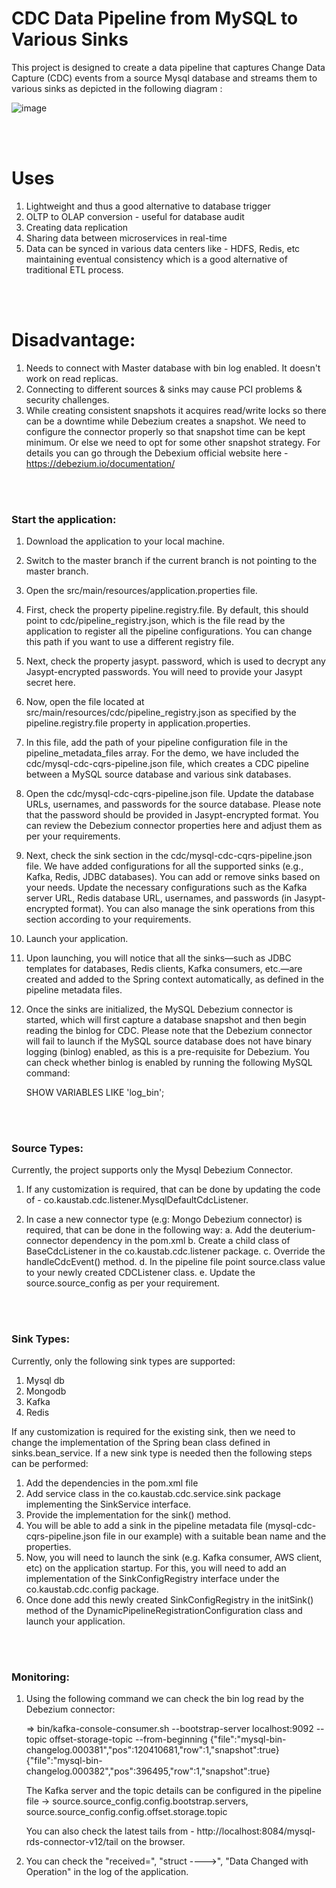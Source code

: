 # CDC Data Pipeline from MySQL to Various Sinks #

This project is designed to create a data pipeline that captures Change Data Capture (CDC) events from a source Mysql database and streams them to various sinks as depicted in the following diagram : 


![image](https://github.com/user-attachments/assets/9b56e1bb-e7ed-4172-bf33-2a74967c36a0)



<br>
<br>

# Uses #

1. Lightweight and thus a good alternative to database trigger
2. OLTP to OLAP conversion - useful for database audit
3. Creating data replication
4. Sharing data between microservices in real-time
5. Data can be synced in various data centers like - HDFS, Redis, etc maintaining eventual consistency which is a good alternative of traditional ETL process.

<br>
<br>

# Disadvantage: #

1. Needs to connect with Master database with bin log enabled. It doesn't work on read replicas. 
2. Connecting to different sources & sinks may cause PCI problems & security challenges.
3. While creating consistent snapshots it acquires read/write locks so there can be a downtime while Debezium creates a snapshot. We need to configure the connector properly so that snapshot time can be kept minimum. Or else we need to opt for some other snapshot strategy. For details you can go through the Debexium official website here - https://debezium.io/documentation/

<br>
<br>

### Start the application: ###

1. Download the application to your local machine.

2. Switch to the master branch if the current branch is not pointing to the master branch.

3. Open the src/main/resources/application.properties file.

4. First, check the property pipeline.registry.file. By default, this should point to cdc/pipeline_registry.json, which is the file read by the application to register all the pipeline configurations. You can change this path if you want to use a different registry file.

5. Next, check the property jasypt. password, which is used to decrypt any Jasypt-encrypted passwords. You will need to provide your Jasypt secret here.

6. Now, open the file located at src/main/resources/cdc/pipeline_registry.json as specified by the pipeline.registry.file property in application.properties.

7. In this file, add the path of your pipeline configuration file in the pipeline_metadata_files array. For the demo, we have included the cdc/mysql-cdc-cqrs-pipeline.json file, which creates a CDC pipeline between a MySQL source database and various sink databases.

8. Open the cdc/mysql-cdc-cqrs-pipeline.json file. Update the database URLs, usernames, and passwords for the source database. Please note that the password should be provided in Jasypt-encrypted format. You can review the Debezium connector properties here and adjust them as per your requirements.

9. Next, check the sink section in the cdc/mysql-cdc-cqrs-pipeline.json file. We have added configurations for all the supported sinks (e.g., Kafka, Redis, JDBC databases). You can add or remove sinks based on your needs. Update the necessary configurations such as the Kafka server URL, Redis database URL, usernames, and passwords (in Jasypt-encrypted format). You can also manage the sink operations from this section according to your requirements.

10. Launch your application.

11. Upon launching, you will notice that all the sinks—such as JDBC templates for databases, Redis clients, Kafka consumers, etc.—are created and added to the Spring context automatically, as defined in the pipeline metadata files.

12. Once the sinks are initialized, the MySQL Debezium connector is started, which will first capture a database snapshot and then begin reading the binlog for CDC. Please note that the Debezium connector will fail to launch if the MySQL source database does not have binary logging (binlog) enabled, as this is a pre-requisite for Debezium. You can check whether binlog is enabled by running the following MySQL command:

    SHOW VARIABLES LIKE 'log_bin';




<br>
<br>


### Source Types: ###

Currently, the project supports only the Mysql Debezium Connector. 

1. If any customization is required, that can be done by updating the code of - co.kaustab.cdc.listener.MysqlDefaultCdcListener.

2. In case a new connector type (e.g: Mongo Debezium connector) is required, that can be done in the following way:
    a. Add the deuterium-connector dependency in the pom.xml
    b. Create a child class of BaseCdcListener in the co.kaustab.cdc.listener package.
    c. Override the handleCdcEvent() method.
    d. In the pipeline file point source.class value to your newly created CDCListener class.
    e. Update the source.source_config as per your requirement.


<br>
<br>

### Sink Types: ###

Currently, only the following sink types are supported: 

1. Mysql db
2. Mongodb
3. Kafka
4. Redis

If any customization is required for the existing sink, then we need to change the implementation of the Spring bean class defined in sinks.bean_service.
If a new sink type is needed then the following steps can be performed: 
  1. Add the dependencies in the pom.xml file
  2. Add service class in the co.kaustab.cdc.service.sink package implementing the SinkService interface.
  3. Provide the implementation for the sink() method. 
  4. You will be able to add a sink in the pipeline metadata file (mysql-cdc-cqrs-pipeline.json file in our example) with a suitable bean name and the properties.
  5. Now, you will need to launch the sink (e.g. Kafka consumer, AWS client, etc) on the application startup. 
     For this, you will need to add an implementation of the SinkConfigRegistry interface under the co.kaustab.cdc.config package. 
  6. Once done add this newly created SinkConfigRegistry in the initSink() method of the DynamicPipelineRegistrationConfiguration class and launch your application.

<br>
<br>

### Monitoring: ###

1. Using the following command we can check the bin log read by the Debezium connector: 

    => bin/kafka-console-consumer.sh --bootstrap-server localhost:9092 --topic offset-storage-topic --from-beginning 
        {"file":"mysql-bin-changelog.000381","pos":120410681,"row":1,"snapshot":true}
        {"file":"mysql-bin-changelog.000382","pos":396495,"row":1,"snapshot":true}

   The Kafka server and the topic details can be configured in the pipeline file -> source.source_config.config.bootstrap.servers, source.source_config.config.offset.storage.topic

   You can also check the latest tails from - http://localhost:8084/mysql-rds-connector-v12/tail on the browser. 

2. You can check the "received=", "struct ---->", "Data Changed with Operation" in the log of the application. 
